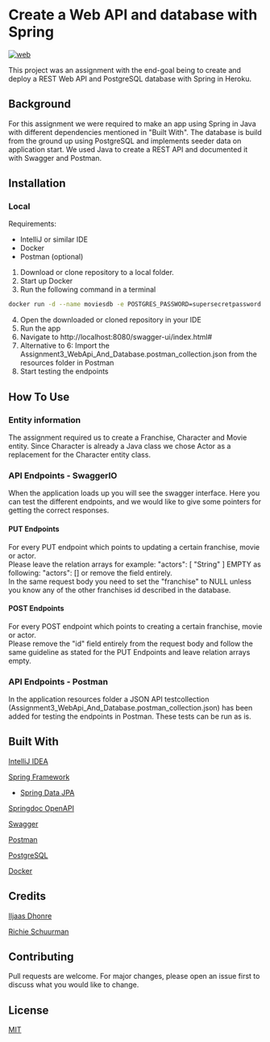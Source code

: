 # Create a Web API and database with Spring
[![web](https://img.shields.io/static/v1?logo=heroku&message=Online&label=Heroku&color=430098)](https://spring-web-api-assignment.herokuapp.com/swagger-ui/index.html)

This project was an assignment with the end-goal being to create and deploy a REST Web API and PostgreSQL database with Spring in Heroku.

## Background
For this assignment we were required to make an app using Spring in Java with different dependencies mentioned in "Built With".
The database is build from the ground up using PostgreSQL and implements seeder data on application start. We used Java to create a REST API and documented it with Swagger and Postman.

## Installation

### Local

Requirements:
 - IntelliJ or similar IDE
 - Docker
 - Postman (optional)

1. Download or clone repository to a local folder.
2. Start up Docker 
3. Run the following command in a terminal

```bash
docker run -d --name moviesdb -e POSTGRES_PASSWORD=supersecretpassword -e POSTGRES_DB=moviedb -p 5432:5432 postgres:14-alpine
```

4. Open the downloaded or cloned repository in your IDE
5. Run the app
6. Navigate to http://localhost:8080/swagger-ui/index.html#
7. Alternative to 6: 
Import the Assignment3_WebApi_And_Database.postman_collection.json from the resources folder in Postman
8. Start testing the endpoints

## How To Use

### Entity information
The assignment required us to create a Franchise, Character and Movie entity. Since Character is already a Java class we chose Actor as a replacement for the Character entity class.

### API Endpoints - SwaggerIO
When the application loads up you will see the swagger interface. Here you can test the different endpoints, and we would like to give some pointers for getting the correct responses.

#### PUT Endpoints
For every PUT endpoint which points to updating a certain franchise, movie or actor. <br />
Please leave the relation arrays for example: "actors": [  "String" ] EMPTY as following: "actors": [] or remove the field entirely. <br />
In the same request body you need to set the "franchise" to NULL unless you know any of the other franchises id described in the database.

#### POST Endpoints
For every POST endpoint which points to creating a certain franchise, movie or actor. <br />
Please remove the "id" field entirely from the request body and follow the same guideline as stated for the PUT Endpoints and leave relation arrays empty.

### API Endpoints - Postman
In the application resources folder a JSON API testcollection (Assignment3_WebApi_And_Database.postman_collection.json) has been added for testing the endpoints in Postman. These tests can be run as is.

## Built With
[IntelliJ IDEA](https://www.jetbrains.com/idea/)

[Spring Framework](https://spring.io/)
 - [Spring Data JPA](https://spring.io/projects/spring-data-jpa)

[Springdoc OpenAPI](https://springdoc.org/)

[Swagger](https://swagger.io/docs/specification/about/)

[Postman](https://www.postman.com/)

[PostgreSQL](https://www.postgresql.org/)

[Docker](https://www.docker.com/)

## Credits
[Iljaas Dhonre](https://github.com/iljaasdhonre)

[Richie Schuurman](https://github.com/RichieSchuurman)

## Contributing
Pull requests are welcome. For major changes, please open an issue first to discuss what you would like to change.

## License
[MIT](https://choosealicense.com/licenses/mit/)
